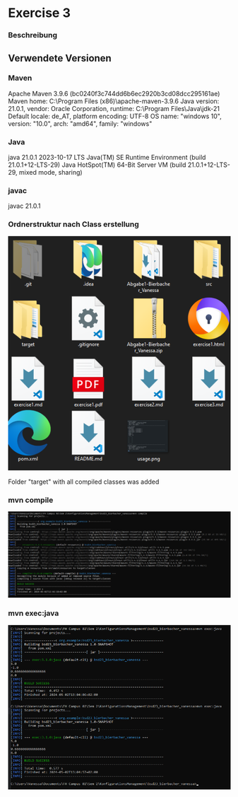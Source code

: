 # Exercise 3

### Beschreibung

## Verwendete Versionen

### Maven
Apache Maven 3.9.6 (bc0240f3c744dd6b6ec2920b3cd08dcc295161ae)
Maven home: C:\Program Files (x86)\apache-maven-3.9.6
Java version: 21.0.1, vendor: Oracle Corporation, runtime: C:\Program Files\Java\jdk-21
Default locale: de_AT, platform encoding: UTF-8
OS name: "windows 10", version: "10.0", arch: "amd64", family: "windows"

### Java

java 21.0.1 2023-10-17 LTS
Java(TM) SE Runtime Environment (build 21.0.1+12-LTS-29)
Java HotSpot(TM) 64-Bit Server VM (build 21.0.1+12-LTS-29, mixed mode, sharing)

### javac

javac 21.0.1

### Ordnerstruktur nach Class erstellung
![Ordnerstruktur](resources/images/ex3_1.png)

Folder "target" with all compiled classes was added

### mvn compile
![mvn compile](resources/images/ex3_2.png)

### mvn exec:java
![mvn exec:java](resources/images/ex3_3.png)